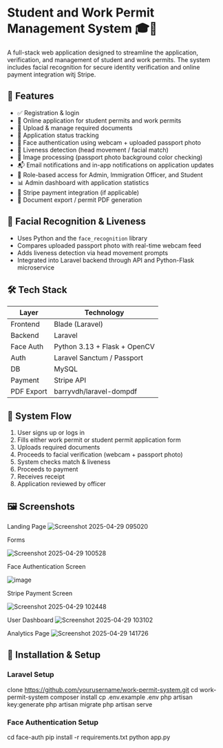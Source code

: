 # Student and Work Permit Management System 🎓🛂

A full-stack web application designed to streamline the application, verification, and management of student and work permits. The system includes facial recognition for secure identity verification and online payment integration witj Stripe.

## 🚀 Features

- ✅ Registration & login
- 🧾 Online application for student permits and work permits
- 📄 Upload & manage required documents
- 🔄 Application status tracking
- 🧠 Face authentication using webcam + uploaded passport photo
- 🧠 Liveness detection (head movement / facial match)
- 🧠 Image processing (passport photo background color checking)
- 📬 Email notifications and in-app notifications on application updates
- 🔐 Role-based access for Admin, Immigration Officer, and Student
- 📊 Admin dashboard with application statistics
- 🧾 Stripe payment integration (if applicable)
- 📁 Document export / permit PDF generation

## 🧠 Facial Recognition & Liveness

- Uses Python and the `face_recognition` library
- Compares uploaded passport photo with real-time webcam feed
- Adds liveness detection via head movement prompts
- Integrated into Laravel backend through API and Python-Flask microservice

## 🛠 Tech Stack

| Layer        | Technology                     |
|--------------|---------------------------------|
| Frontend     | Blade (Laravel)   |
| Backend      | Laravel                         |
| Face Auth    | Python 3.13 + Flask + OpenCV    |
| Auth         | Laravel Sanctum / Passport      |
| DB           | MySQL             |
| Payment      | Stripe API           |
| PDF Export   | barryvdh/laravel-dompdf         |

## 🔄 System Flow

1. User signs up or logs in
2. Fills either work permit or student permit application form
3. Uploads required documents
4. Proceeds to facial verification (webcam + passport photo)
5. System checks match & liveness
6. Proceeds to payment
7. Receives receipt
8. Application reviewed by officer


## 🖼️ Screenshots

Landing Page
![Screenshot 2025-04-29 095020](https://github.com/user-attachments/assets/eb1d59c7-c269-4935-8f5b-136951d46dde)

Forms

![Screenshot 2025-04-29 100528](https://github.com/user-attachments/assets/35257dcd-ca4e-4478-8fdd-ff815c2fcf94)

Face Authentication Screen

![image](https://github.com/user-attachments/assets/c46d790f-51ac-4a91-9de9-70b1a69d6a78)

Stripe Payment Screen

![Screenshot 2025-04-29 102448](https://github.com/user-attachments/assets/192887c6-f23a-4677-9e9e-a497b5c0cba9)

User Dashboard
![Screenshot 2025-04-29 103102](https://github.com/user-attachments/assets/b9a308ce-4453-4f3b-b3a8-5df9908661c7)

Analytics Page
![Screenshot 2025-04-29 141726](https://github.com/user-attachments/assets/f9970c53-7221-4b5b-a0a4-e58caf8a34ef)



## 🧪 Installation & Setup

### Laravel Setup

clone https://github.com/yourusername/work-permit-system.git
cd work-permit-system
composer install
cp .env.example .env
php artisan key:generate
php artisan migrate
php artisan serve

### Face Authentication Setup

cd face-auth
pip install -r requirements.txt
python app.py


